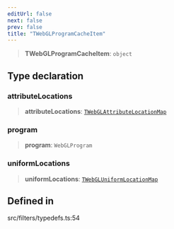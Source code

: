 ```yaml
---
editUrl: false
next: false
prev: false
title: "TWebGLProgramCacheItem"
---
```


> **TWebGLProgramCacheItem**: `object`

## Type declaration

### attributeLocations

> **attributeLocations**: [`TWebGLAttributeLocationMap`](/api/type-aliases/twebglattributelocationmap/)

### program

> **program**: `WebGLProgram`

### uniformLocations

> **uniformLocations**: [`TWebGLUniformLocationMap`](/api/type-aliases/twebgluniformlocationmap/)

## Defined in

src/filters/typedefs.ts:54
